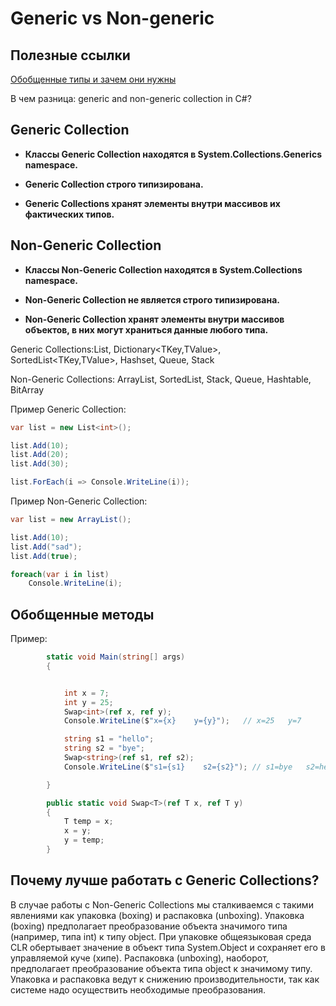 # Generic vs Non-generic

## Полезные ссылки

[Обобщенные типы и зачем они нужны](https://metanit.com/sharp/tutorial/3.12.php)

В чем разница: generic and non-generic collection in C#?

## Generic Collection 

* **Классы Generic Collection находятся в System.Collections.Generics namespace.**

* **Generic Collection строго типизирована.**

* **Generic Collections хранят элементы внутри массивов их фактических типов.**

## Non-Generic Collection 

* **Классы Non-Generic Collection находятся в System.Collections namespace.**

* **Non-Generic Collection не является строго типизирована.**

* **Non-Generic Collection хранят элементы внутри массивов объектов, в них могут храниться данные любого типа.**

Generic Collections:List<T>, Dictionary<TKey,TValue>, SortedList<TKey,TValue>, Hashset<T>, Queue<T>, Stack<T> 

Non-Generic Collections: ArrayList, SortedList, Stack, Queue, Hashtable, BitArray

Пример Generic Collection:

```csharp  
var list = new List<int>();

list.Add(10);
list.Add(20);
list.Add(30);

list.ForEach(i => Console.WriteLine(i));
```

Пример Non-Generic Collection:

```csharp 
var list = new ArrayList();

list.Add(10);
list.Add("sad");
list.Add(true);

foreach(var i in list)
    Console.WriteLine(i);
```
## Обобщенные методы

Пример:
```csharp
        static void Main(string[] args)
        {


            int x = 7;
            int y = 25;
            Swap<int>(ref x, ref y);
            Console.WriteLine($"x={x}    y={y}");   // x=25   y=7

            string s1 = "hello";
            string s2 = "bye";
            Swap<string>(ref s1, ref s2);
            Console.WriteLine($"s1={s1}    s2={s2}"); // s1=bye   s2=hello

        }

        public static void Swap<T>(ref T x, ref T y)
        {
            T temp = x;
            x = y;
            y = temp;
        }
```

## Почему лучше работать с Generic Collections?
В случае работы с Non-Generic Collections мы сталкиваемся с такими явлениями как упаковка (boxing) и распаковка (unboxing).
Упаковка (boxing) предполагает преобразование объекта значимого типа (например, типа int) к типу object. При упаковке общеязыковая среда CLR обертывает значение в объект типа System.Object и сохраняет его в управляемой куче (хипе). Распаковка (unboxing), наоборот, предполагает преобразование объекта типа object к значимому типу. Упаковка и распаковка ведут к снижению производительности, так как системе надо осуществить необходимые преобразования.